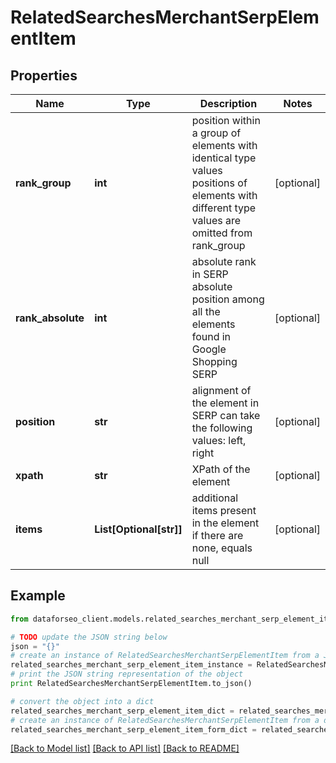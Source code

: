 # RelatedSearchesMerchantSerpElementItem


## Properties

Name | Type | Description | Notes
------------ | ------------- | ------------- | -------------
**rank_group** | **int** | position within a group of elements with identical type values positions of elements with different type values are omitted from rank_group | [optional] 
**rank_absolute** | **int** | absolute rank in SERP absolute position among all the elements found in Google Shopping SERP | [optional] 
**position** | **str** | alignment of the element in SERP can take the following values: left, right | [optional] 
**xpath** | **str** | XPath of the element | [optional] 
**items** | **List[Optional[str]]** | additional items present in the element if there are none, equals null | [optional] 

## Example

```python
from dataforseo_client.models.related_searches_merchant_serp_element_item import RelatedSearchesMerchantSerpElementItem

# TODO update the JSON string below
json = "{}"
# create an instance of RelatedSearchesMerchantSerpElementItem from a JSON string
related_searches_merchant_serp_element_item_instance = RelatedSearchesMerchantSerpElementItem.from_json(json)
# print the JSON string representation of the object
print RelatedSearchesMerchantSerpElementItem.to_json()

# convert the object into a dict
related_searches_merchant_serp_element_item_dict = related_searches_merchant_serp_element_item_instance.to_dict()
# create an instance of RelatedSearchesMerchantSerpElementItem from a dict
related_searches_merchant_serp_element_item_form_dict = related_searches_merchant_serp_element_item.from_dict(related_searches_merchant_serp_element_item_dict)
```
[[Back to Model list]](../README.md#documentation-for-models) [[Back to API list]](../README.md#documentation-for-api-endpoints) [[Back to README]](../README.md)


